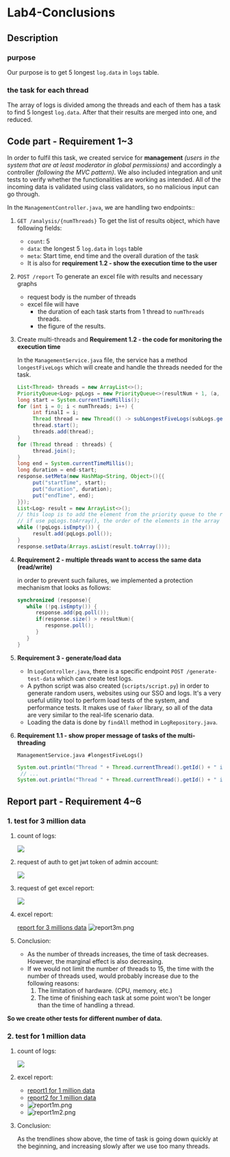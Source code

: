 # Lab4-Conclusions

## Description

### purpose
Our purpose is to get 5 longest `log.data` in `logs` table.

### the task for each thread
The array of logs is divided among the threads and each of them has a task to find 5 longest `log.data`. After that their results are merged into one, and reduced.

## Code part - Requirement 1~3
In order to fulfil this task, we created service for **management** *(users in the system that are at least moderator in global permissions)* and accordingly a controller *(following the MVC pattern)*. We also included integration and unit tests to verify whether the functionalities are working as intended. All of the incoming data is validated using class validators, so no malicious input can go through.

In the `ManagementController.java`, we are handling two endpoints::
1. `GET /analysis/{numThreads}` To get the list of results object, which have following fields:
    * `count`: 5
    * `data`: the longest 5 `log.data` in `logs` table
    * `meta`: Start time, end time and the overall duration of the task
    * It is also for **requirement 1.2 - show the execution time to the user** 
2. `POST /report` To generate an excel file with results and necessary graphs
    * request body is the number of threads
    * excel file will have 
      * the duration of each task starts from 1 thread to `numThreads` threads.
      * the figure of the results.
3. Create multi-threads and **Requirement 1.2 - the code for monitoring the execution time**

   In the `ManagementService.java` file, the service has a method `longestFiveLogs` which will create and handle the threads needed for the task.
   ```java
   List<Thread> threads = new ArrayList<>();
   PriorityQueue<Log> pqLogs = new PriorityQueue<>(resultNum + 1, (a, b) -> a.getData().length() - b.getData().length());
   long start = System.currentTimeMillis();
   for (int i = 0; i < numThreads; i++) {
        int finalI = i;
        Thread thread = new Thread(() -> subLongestFiveLogs(subLogs.get(finalI), pqLogs, resultNum));
        thread.start();
        threads.add(thread);
   }
   for (Thread thread : threads) {
        thread.join();
   }
   long end = System.currentTimeMillis();
   long duration = end-start;
   response.setMeta(new HashMap<String, Object>(){{
        put("startTime", start);
        put("duration", duration);
        put("endTime", end);
   }});
   List<Log> result = new ArrayList<>();
   // this loop is to add the element from the priority queue to the result list
   // if use pqLogs.toArray(), the order of the elements in the array is not guaranteed
   while (!pqLogs.isEmpty()) {
        result.add(pqLogs.poll());
   }
   response.setData(Arrays.asList(result.toArray()));
   ```
4. **Requirement 2 - multiple threads want to access the same data (read/write)**

   in order to prevent such failures, we implemented a protection mechanism that looks as follows:
   ```java
   synchronized (response){
      while (!pq.isEmpty()) {
         response.add(pq.poll());
         if(response.size() > resultNum){
            response.poll();
         }
      }
   }
   ```
5. **Requirement 3 - generate/load data**
   * In `LogController.java`, there is a specific endpoint `POST /generate-test-data` which can create test logs.
   * A python script was also created (`scripts/script.py`) in order to generate random users, websites using our SSO and logs. It's a very useful utility tool to perform load tests of the system, and performance tests. It makes use of `faker` library, so all of the data are very similar to the real-life scenario data.
   * Loading the data is done by `findAll` method in `LogRepository.java`.
6. **Requirement 1.1 - show proper message of tasks of the multi-threading**
   
   `ManagementService.java #longestFiveLogs()`
   ```java
   System.out.println("Thread " + Thread.currentThread().getId() + " is running for " + logs.size() + " logs");
    // ...
   System.out.println("Thread " + Thread.currentThread().getId() + " is try to access the public asset - final PQ for 5 longest logs");
   ```

## Report part - Requirement 4~6

### 1. test for 3 million data
1. count of logs:
    
    ![](./Lab4/dataCount3m.jpg)

2. request of auth to get jwt token of admin account:

    ![](./Lab4/authRequest.jpg)

3. request of get excel report:

    ![](./Lab4/reportRequest.jpg)
    
4. excel report:

    [report for 3 millions data](./Lab4/report3m.xlsx)
    ![report3m.png](Lab4/report3m.png)
   
5. Conclusion:
   
   * As the number of threads increases, the time of task decreases. However, the marginal effect is also decreasing.
   * If we would not limit the number of threads to 15, the time with the number of threads used, would probably increase due to the following reasons:
      1. The limitation of hardware. (CPU, memory, etc.)
      2. The time of finishing each task at some point won't be longer than the time of handling a thread.
   
**So we create other tests for different number of data.**
     
### 2. test for 1 million data   
1. count of logs:
    
    ![](./Lab4/dataCount1m.jpg)

2. excel report:
    
   * [report1 for 1 million data](./Lab4/report1m.xlsx)
   * [report2 for 1 million data](./Lab4/report1m2.xlsx)
   * ![report1m.png](Lab4/report1m.png)
   * ![report1m2.png](Lab4/report1m2.png)
   
3. Conclusion:

   As the trendlines show above, the time of task is going down quickly at the beginning, and increasing slowly after we use too many threads.
